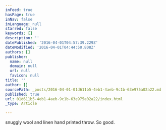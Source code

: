 ```yaml
---
inFeed: true
hasPage: true
inNav: false
inLanguage: null
starred: false
keywords: []
description: ''
datePublished: '2016-04-01T04:57:39.229Z'
dateModified: '2016-04-01T04:44:50.808Z'
authors: []
publisher:
  name: null
  domain: null
  url: null
  favicon: null
title: ''
author: []
sourcePath: _posts/2016-04-01-01d611b5-4eb1-4aeb-9c1b-63e975a02a22.md
published: true
url: 01d611b5-4eb1-4aeb-9c1b-63e975a02a22/index.html
_type: Article

---
```

snuggly wool and linen hand printed throw.  So good.